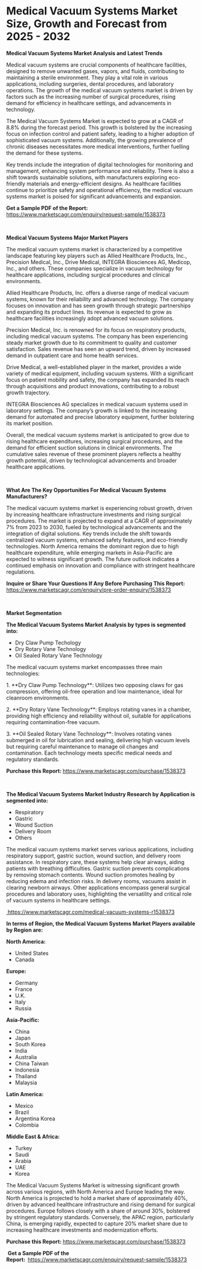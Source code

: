 <p><h1>Medical Vacuum Systems Market Size, Growth and Forecast from 2025 - 2032</h1></p><p><strong>Medical Vacuum Systems Market Analysis and Latest Trends</strong></p>
<p><p>Medical vacuum systems are crucial components of healthcare facilities, designed to remove unwanted gases, vapors, and fluids, contributing to maintaining a sterile environment. They play a vital role in various applications, including surgeries, dental procedures, and laboratory operations. The growth of the medical vacuum systems market is driven by factors such as the increasing number of surgical procedures, rising demand for efficiency in healthcare settings, and advancements in technology.</p><p>The Medical Vacuum Systems Market is expected to grow at a CAGR of 8.8% during the forecast period. This growth is bolstered by the increasing focus on infection control and patient safety, leading to a higher adoption of sophisticated vacuum systems. Additionally, the growing prevalence of chronic diseases necessitates more medical interventions, further fuelling the demand for these systems. </p><p>Key trends include the integration of digital technologies for monitoring and management, enhancing system performance and reliability. There is also a shift towards sustainable solutions, with manufacturers exploring eco-friendly materials and energy-efficient designs. As healthcare facilities continue to prioritize safety and operational efficiency, the medical vacuum systems market is poised for significant advancements and expansion.</p></p>
<p><strong>Get a Sample PDF of the Report:&nbsp;</strong> <a href="https://www.marketscagr.com/enquiry/request-sample/1538373?utm_campaign=2518&utm_medium=2&utm_source=Github&utm_content=ia&utm_term=13042025&utm_id=medical-vacuum-systems">https://www.marketscagr.com/enquiry/request-sample/1538373</a></p>
<p>&nbsp;</p>
<p><strong>Medical Vacuum Systems Major Market Players</strong></p>
<p><p>The medical vacuum systems market is characterized by a competitive landscape featuring key players such as Allied Healthcare Products, Inc., Precision Medical, Inc., Drive Medical, INTEGRA Biosciences AG, Medicop, Inc., and others. These companies specialize in vacuum technology for healthcare applications, including surgical procedures and clinical environments.</p><p>Allied Healthcare Products, Inc. offers a diverse range of medical vacuum systems, known for their reliability and advanced technology. The company focuses on innovation and has seen growth through strategic partnerships and expanding its product lines. Its revenue is expected to grow as healthcare facilities increasingly adopt advanced vacuum solutions.</p><p>Precision Medical, Inc. is renowned for its focus on respiratory products, including medical vacuum systems. The company has been experiencing steady market growth due to its commitment to quality and customer satisfaction. Sales revenue has seen an upward trend, driven by increased demand in outpatient care and home health services.</p><p>Drive Medical, a well-established player in the market, provides a wide variety of medical equipment, including vacuum systems. With a significant focus on patient mobility and safety, the company has expanded its reach through acquisitions and product innovations, contributing to a robust growth trajectory.</p><p>INTEGRA Biosciences AG specializes in medical vacuum systems used in laboratory settings. The company’s growth is linked to the increasing demand for automated and precise laboratory equipment, further bolstering its market position.</p><p>Overall, the medical vacuum systems market is anticipated to grow due to rising healthcare expenditures, increasing surgical procedures, and the demand for efficient suction solutions in clinical environments. The cumulative sales revenue of these prominent players reflects a healthy growth potential, driven by technological advancements and broader healthcare applications.</p></p>
<p>&nbsp;</p>
<p><strong>What Are The Key Opportunities For Medical Vacuum Systems Manufacturers?</strong></p>
<p><p>The medical vacuum systems market is experiencing robust growth, driven by increasing healthcare infrastructure investments and rising surgical procedures. The market is projected to expand at a CAGR of approximately 7% from 2023 to 2030, fueled by technological advancements and the integration of digital solutions. Key trends include the shift towards centralized vacuum systems, enhanced safety features, and eco-friendly technologies. North America remains the dominant region due to high healthcare expenditure, while emerging markets in Asia-Pacific are expected to witness significant growth. The future outlook indicates a continued emphasis on innovation and compliance with stringent healthcare regulations.</p></p>
<p><strong>Inquire or Share Your Questions If Any Before Purchasing This Report:</strong> <a href="https://www.marketscagr.com/enquiry/pre-order-enquiry/1538373?utm_campaign=2518&utm_medium=2&utm_source=Github&utm_content=ia&utm_term=13042025&utm_id=medical-vacuum-systems">https://www.marketscagr.com/enquiry/pre-order-enquiry/1538373</a></p>
<p>&nbsp;</p>
<p><strong>Market Segmentation</strong></p>
<p><strong>The Medical Vacuum Systems Market Analysis by types is segmented into:</strong></p>
<p><ul><li>Dry Claw Pump Techology</li><li>Dry Rotary Vane Technology</li><li>Oil Sealed Rotary Vane Technology</li></ul></p>
<p><p>The medical vacuum systems market encompasses three main technologies: </p><p>1. **Dry Claw Pump Technology**: Utilizes two opposing claws for gas compression, offering oil-free operation and low maintenance, ideal for cleanroom environments.</p><p>2. **Dry Rotary Vane Technology**: Employs rotating vanes in a chamber, providing high efficiency and reliability without oil, suitable for applications requiring contamination-free vacuum.</p><p>3. **Oil Sealed Rotary Vane Technology**: Involves rotating vanes submerged in oil for lubrication and sealing, delivering high vacuum levels but requiring careful maintenance to manage oil changes and contamination. Each technology meets specific medical needs and regulatory standards.</p></p>
<p><strong>Purchase this Report:&nbsp;</strong><a href="https://www.marketscagr.com/purchase/1538373?utm_campaign=2518&utm_medium=2&utm_source=Github&utm_content=ia&utm_term=13042025&utm_id=medical-vacuum-systems">https://www.marketscagr.com/purchase/1538373</a></p>
<p>&nbsp;</p>
<p><strong>The Medical Vacuum Systems Market Industry Research by Application is segmented into:</strong></p>
<p><ul><li>Respiratory</li><li>Gastric</li><li>Wound Suction</li><li>Delivery Room</li><li>Others</li></ul></p>
<p><p>The medical vacuum systems market serves various applications, including respiratory support, gastric suction, wound suction, and delivery room assistance. In respiratory care, these systems help clear airways, aiding patients with breathing difficulties. Gastric suction prevents complications by removing stomach contents. Wound suction promotes healing by reducing edema and infection risks. In delivery rooms, vacuums assist in clearing newborn airways. Other applications encompass general surgical procedures and laboratory uses, highlighting the versatility and critical role of vacuum systems in healthcare settings.</p></p>
<p><a href="https://www.marketscagr.com/medical-vacuum-systems-r1538373?utm_campaign=2518&utm_medium=2&utm_source=Github&utm_content=ia&utm_term=13042025&utm_id=medical-vacuum-systems">&nbsp;https://www.marketscagr.com/medical-vacuum-systems-r1538373</a></p>
<p><strong>In terms of Region, the Medical Vacuum Systems Market Players available by Region are:</strong></p>
<p>
    <p> <strong> North America: </strong>
        <ul>
            <li>United States</li>
            <li>Canada</li>
        </ul>
        </p> 
    <p> <strong> Europe: </strong>
        <ul>
            <li>Germany</li>
            <li>France</li>
            <li>U.K.</li>
            <li>Italy</li>
            <li>Russia</li>
        </ul>
        </p> 
    <p> <strong> Asia-Pacific: </strong>
        <ul>
            <li>China</li>
            <li>Japan</li>
            <li>South Korea</li>
            <li>India</li>
            <li>Australia</li>
            <li>China Taiwan</li>
            <li>Indonesia</li>
            <li>Thailand</li>
            <li>Malaysia</li>
        </ul>
        </p> 
    <p> <strong> Latin America: </strong>
        <ul>
            <li>Mexico</li>
            <li>Brazil</li>
            <li>Argentina Korea</li>
            <li>Colombia</li>
        </ul>
        </p> 
    <p> <strong> Middle East & Africa: </strong>
        <ul>
            <li>Turkey</li>
            <li>Saudi</li>
            <li>Arabia</li>
            <li>UAE</li>
            <li>Korea</li>
        </ul>
    </p>
    </p>
<p><p>The Medical Vacuum Systems Market is witnessing significant growth across various regions, with North America and Europe leading the way. North America is projected to hold a market share of approximately 40%, driven by advanced healthcare infrastructure and rising demand for surgical procedures. Europe follows closely with a share of around 30%, bolstered by stringent regulatory standards. Conversely, the APAC region, particularly China, is emerging rapidly, expected to capture 20% market share due to increasing healthcare investments and modernization efforts.</p></p>
<p><strong>Purchase this Report: </strong><a href="https://www.marketscagr.com/purchase/1538373?utm_campaign=2518&utm_medium=2&utm_source=Github&utm_content=ia&utm_term=13042025&utm_id=medical-vacuum-systems">https://www.marketscagr.com/purchase/1538373</a></p>
<p>&nbsp;<strong>Get a Sample PDF of the Report:&nbsp;&nbsp;</strong><a href="https://www.marketscagr.com/enquiry/request-sample/1538373?utm_campaign=2518&utm_medium=2&utm_source=Github&utm_content=ia&utm_term=13042025&utm_id=medical-vacuum-systems">https://www.marketscagr.com/enquiry/request-sample/1538373</a></p>
<p><strong></strong></p>
<p><p></p><p></p><p></p></p>